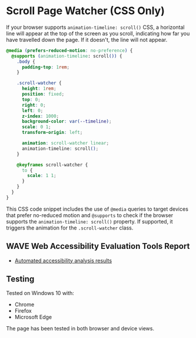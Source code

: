 # Scroll Page Watcher (CSS Only)

If your browser supports `animation-timeline: scroll()` CSS, a horizontal line will appear at the top of the screen as you scroll, indicating how far you have travelled down the page. If it doesn't, the line will not appear.

```css
@media (prefers-reduced-motion: no-preference) {
  @supports (animation-timeline: scroll()) {
    .body {
      padding-top: 1rem;
    }

    .scroll-watcher {
      height: 1rem;
      position: fixed;
      top: 0;
      right: 0;
      left: 0;
      z-index: 1000;
      background-color: var(--timeline);
      scale: 0 1;
      transform-origin: left;

      animation: scroll-watcher linear;
      animation-timeline: scroll();
    }

    @keyframes scroll-watcher {
      to {
        scale: 1 1;
      }
    }
  }
}
```

This CSS code snippet includes the use of `@media` queries to target devices that prefer no-reduced motion and `@supports` to check if the browser supports the `animation-timeline: scroll()` property. If supported, it triggers the animation for the `.scroll-watcher` class.

## WAVE Web Accessibility Evaluation Tools Report

- [Automated accessibility analysis results](https://wave.webaim.org/report#/https://chrisnajman.github.io/scroll-page-watcher/)

## Testing

Tested on Windows 10 with:

- Chrome
- Firefox
- Microsoft Edge

The page has been tested in both browser and device views.
